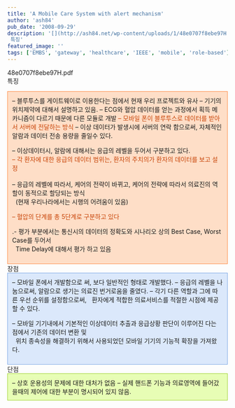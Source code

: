 ```yaml
---
title: 'A Mobile Care System with alert mechanism'
author: 'ash84'
pub_date: '2008-09-29'
description: '[](http://ash84.net/wp-content/uploads/1/48e0707f8ebe97H.pdf)48e0707f8ebe97H.pdf  
 특징'
featured_image: ''
tags: ['EMBS', 'gateway', 'healthcare', 'IEEE', 'mobile', 'role-based']
---
```



[](http://ash84.net/wp-content/uploads/1/48e0707f8ebe97H.pdf)48e0707f8ebe97H.pdf  
 특징

<div class="txc-textbox" style="BORDER-RIGHT: #fe8943 1px solid; PADDING-RIGHT: 10px; BORDER-TOP: #fe8943 1px solid; PADDING-LEFT: 10px; PADDING-BOTTOM: 10px; BORDER-LEFT: #fe8943 1px solid; PADDING-TOP: 10px; BORDER-BOTTOM: #fe8943 1px solid; BACKGROUND-COLOR: #fedec7">– 블루투스를 게이트웨이로 이용한다는 점에서 현재 우리 프로젝트와 유사  
 – 기기의 위치제약에 대해서 설명하고 있음.   
 – ECG와 혈압 데이터를 얻는 과정에서 획득 메카니즘이 다르기 때문에 다른 모듈로 개발 <font color="#c84205">– 모바일 폰이 블루투스로 데이터를 받아서 서버에 전달하는 방식  
</font>  
 – 이상 데이터가 발생시에 서버의 연락 함으로써, 자체적인 알람과 데이터 전송 용량을 줄일수 있다.

– 이상데이터시, 알람에 대해서는 응급의 레벨을 두어서 구분하고 있다.   
<font color="#c84205">– 각 환자에 대한 응급의 데이터 범위는, 환자의 주치의가 환자의 데이터를 보고 설정  
</font>  
 – 응급의 레벨에 따라서, 케어의 전략이 바뀌고, 케어의 전략에 따라서 의료진의 역할이 동적으로 할당되는 방식  
   (현재 우리나라에서는 시행의 어려움이 있음)

<font color="#c84205">– 혈압의 단계를 총 5단계로 구분하고 있다</font>

.- 평가 부분에서는 통신시의 데이터의 정확도와 시나리오 상의 Best Case, Worst Case를 두어서   
   Time Delay에 대해서 평가 하고 있음

</div>장점

<div class="txc-textbox" style="BORDER-RIGHT: #79a5e4 1px solid; PADDING-RIGHT: 10px; BORDER-TOP: #79a5e4 1px solid; PADDING-LEFT: 10px; PADDING-BOTTOM: 10px; BORDER-LEFT: #79a5e4 1px solid; PADDING-TOP: 10px; BORDER-BOTTOM: #79a5e4 1px solid; BACKGROUND-COLOR: #dbe8fb">  
 – 모바일 폰에서 개발함으로 써, 보다 일반적인 형태로 개발했다.  
 – 응급의 레벨을 나눔으로써, 알람으로 생기는 의료진 번거로움을 줄였다. – 각기 다른 역할과 그에 따른 우선 순위를 설정함으로써,   
   환자에게 적합한 의료서비스를 적절한 시점에 제공할 수 있다.

– 모바일 기기내에서 기본적인 이상데이터 추출과 응급상황 판단이 이루어진 다는 점에서 기존의 데이터 변환 및   
   위치 종속성을 해결하기 위해서 사용되었던 모바일 기기의 기능적 확장을 가져왔다.

</div>단점

<div class="txc-textbox" style="BORDER-RIGHT: #9fd331 1px solid; PADDING-RIGHT: 10px; BORDER-TOP: #9fd331 1px solid; PADDING-LEFT: 10px; PADDING-BOTTOM: 10px; BORDER-LEFT: #9fd331 1px solid; PADDING-TOP: 10px; BORDER-BOTTOM: #9fd331 1px solid; BACKGROUND-COLOR: #e7fdb5">– 상호 운용성의 문제에 대한 대처가 없음 <HL7>  
 – 실제 핸드폰 기능과 의료영역에 들어갔을때의 제어에 대한 부분이 명시되어 있지 않음. </div>

